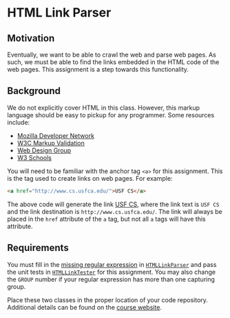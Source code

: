 HTML Link Parser
=================================================

Motivation
-------------------------------------------------

Eventually, we want to be able to crawl the web and parse web pages. As such, we must be able to find the links embedded in the HTML code of the web pages. This assignment is a step towards this functionality.

Background
-------------------------------------------------

We do not explicitly cover HTML in this class. However, this markup language should be easy to pickup for any programmer. Some resources include:

* [Mozilla Developer Network](https://developer.mozilla.org/en-US/docs/Web/HTML)
* [W3C Markup Validation](http://validator.w3.org/)
* [Web Design Group](http://htmlhelp.com/)
* [W3 Schools](http://www.w3schools.com/)

You will need to be familiar with the anchor tag `<a>` for this assignment. This is the tag used to create links on web pages. For example:

```html
<a href="http://www.cs.usfca.edu/">USF CS</a>
```

The above code will generate the link <a href="http://www.cs.usfca.edu/">USF CS</a>, where the link text is `USF CS` and the link destination is `http://www.cs.usfca.edu/`. The link will always be placed in the `href` attribute of the `a` tag, but not all `a` tags will have this attribute.

Requirements
-------------------------------------------------

You must fill in the [missing regular expression](https://github.com/cs212/homework/blob/master/HTMLLinkParser/HTMLLinkParser.java#L26) in [`HTMLLinkParser`](https://github.com/cs212/homework/blob/master/HTMLLinkParser/HTMLLinkParser.java) and pass the unit tests in [`HTMLLinkTester`](https://github.com/cs212/homework/blob/master/HTMLLinkParser/HTMLLinkTester.java) for this assignment. You may also change the `GROUP` number if your regular expression has more than one capturing group.

Place these two classes in the proper location of your code repository. Additional details can be found on the [course website](http://cs212.cs.usfca.edu).
